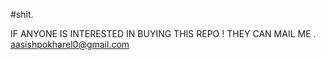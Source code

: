 #shit.

IF ANYONE IS INTERESTED IN BUYING THIS REPO ! THEY CAN MAIL ME .
aasishpokharel0@gmail.com







      














                                                                                                                                                       
















































































































































































































































































